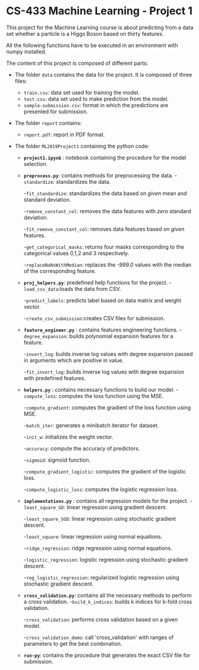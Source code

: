 # CS-433 Machine Learning - Project 1
This project for the Machine Learning course is about predicting from a data set whether a particle is a Higgs Boson based on thirty features.

All the following functions have to be executed in an environment with numpy installed.

The content of this project is composed of different parts:
- The folder ``data`` contains the data for the project. It is composed of three files:
   - ``train.csv``: data set used for training the model.
   - ``test.csv``: data set used to make prediction from the model.
   - ``sample-submission.csv``: format in which the predictions are presented for submission.
   
- The folder ``report`` contains:
   - ``report.pdf``: report in PDF format.
   
- The folder ``ML2019Project1`` containing the python code:
   - __``project1.ipynb``__ : notebook containing the procedure for the model selection.
   - __``preprocess.py``__: contains methods for preprocessing the data.
        -``standardize``: standardizes the data.
         
        -``fit_standardize``: standardizes the data based on *given* mean and standard deviation. 
         
        -``remove_constant_col``: removes the data features with *zero* standard deviation.
         
        -``fit_remove_constant_col``: removes data features based on *given* features.
         
        -``get_categorical_masks``: returns four masks corresponding to the categorical values 0,1,2 and 3 respectively.
         
        -``replaceNaNsWithMedian``: replaces the *-999.0* values with the median of the corresponding feature.
         
   - __``proj_helpers.py``__: predefined help functions for the project.
        -``load_csv_data``:loads the data from CSV.
        
        -``predict_labels``: predicts label based on data matrix and weight vector.
        
        -``create_csv_submission``:creates CSV files for submission.
         
   - __``feature_engineer.py``__ : contains features engineering functions.
        -``degree_expansion``: builds polynomial expansion features for a feature.
        
        -``invert_log``: builds inverse log values with degree expansion passed in arguments which are positive in value.
        
        -``fit_invert_log``: builds inverse log values with degree expansion with predefined features.
         
   - __``helpers.py``__ : contains necessary functions to build our model.
        -``compute_loss``: computes the loss function using the MSE.
        
        -``compute_gradient``: computes the gradient of the loss function using MSE.
        
        -``batch_iter``: generates a minibatch iterator for dataset.
        
        -``init_w``: initializes the weight vector.
        
        -``accuracy``: compute the accuracy of predictors.
        
        -``sigmoid``: sigmoid function.
        
        -``compute_gradient_logistic``: computes the gradient of the logistic loss.
        
        -``compute_logistic_loss``: computes the logistic regression loss.
         
   - __``implementations.py``__ : contains all regression models for the project.
        -``least_square_GD``: linear regression using gradient descent.
        
        -``least_square_SGD``: linear regression using stochastic gradient descent.
        
        -``least_square``: linear regression using normal equations.
        
        -``ridge_regression``: ridge regression using normal equations.
        
        -``logistic_regression``: logistic regression using stochastic gradient descent.
        
        -``reg_logistic_regression``: regularized logistic regression using stochastic gradient descent.
         
   - __``cross_validation.py``__: contains all the necessary methods to perform a cross validation.
        -``build_k_indices``: builds k indices for k-fold cross validation.
        
        -``cross_validation``: performs cross validation based on a given model.
        
        -``cross_validation_demo``: call 'cross_validation' with ranges of parameters to get the best combination.
         
   - __``run-py``__: contains the procedure that generates the exact CSV file for submission.
   
